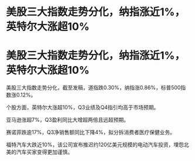 # 美股三大指数走势分化，纳指涨近1%，英特尔大涨超10%

# 美股三大指数走势分化，纳指涨近1%，英特尔大涨超10%

美股三大指数走势分化，截至发稿，道指跌0.30%，纳指涨0.86%，标普500指数涨0.12%。

个股方面，英特尔大涨超10%，Q3业绩及Q4指引均高于市场预期。

亚马逊涨超7%，Q3盈利同比大增超两倍且远超预期。

赛诺菲跌逾17%，Q3净销售额同比下降4%，拟分拆消费者医疗保健业务。

福特汽车大跌近10%，该公司宣布推迟约120亿美元规模的电动汽车投资，埋怨北美的汽车买家变得更加谨慎。

